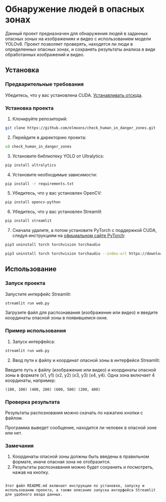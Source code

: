 # Обнаружение людей в опасных зонах

Данный проект предназначен для обнаружения людей в заданных опасных зоных на изображениях и видео с использованием модели YOLOv8. Проект позволяет проверять, находятся ли люди в определенных опасных зонах, и сохранять результаты анализа в виде обработанных изображений и видео.

## Установка

### Предварительные требования

Убедитесь, что у вас установлена CUDA. [Устанавливать отсюда](https://developer.nvidia.com/cuda-11-8-0-download-archive).

### Установка проекта

1. Клонируйте репозиторий:

```bash
git clone https://github.com/elmoons/check_human_in_danger_zones.git
```

2. Перейдите в директорию проекта:

```bash
cd check_human_in_danger_zones
```

3. Установите библиотеку YOLO от Ultralytics:

```bash
pip install ultralytics
```

4. Установите необходимые зависимости:

```bash
pip install -r requirements.txt
```

5. Убедитесь, что у вас установлен OpenCV:

```bash
pip install opencv-python
```

6. Убедитесь, что у вас установлен Streamlit

```bash
pip install streamlit
```
7. Сначала удалите, а потом установите PyTorch с поддержкой CUDA, следуя инструкциям на [официальном сайте PyTorch](https://pytorch.org/get-started/locally/):

```bash
pip3 uninstall torch torchvision torchaudio 
```

 ```bash
pip3 uninstall torch torchvision torchaudio --index-url https://download.pytorch.org/whl/cu118
```


## Использование

### Запуск проекта

Запустите интерфейс Streamlit:

```bash
streamlit run web.py
```

Загрузите файл для распознавания (изображение или видео) и введите координаты опасной зоны в появившемся окне.

### Пример использования

1. Запуск интерфейса:

```bash
streamlit run web.py
```

2. Ввод пути к файлу и координат опасной зоны в интерфейсе Streamlit:

Введите путь к файлу (изображение или видео) и координаты опасной зоны в формате (x1, y1) (x2, y2) (x3, y3) (x4, y4). Одна зона включает 4 координаты, например:

```plaintext
(100, 100) (400, 200) (600, 500) (200, 400)
```

### Проверка результата

Результаты распознования можно скачать по нажатию кнопки с файлом.

Программа выведет сообщение, находится ли человек в опасной зоне или нет.

### Замечания
1. Координаты опасной зоны должны быть введены в правильном формате, иначе опасная зона не отобразится.
2. Результаты распознавания можно будет сохранить и посмотреть, нажав на кнопку.

```

Этот файл README.md включает инструкции по установке, запуску и использованию проекта, а также описание запуска интерфейса Streamlit для удобного ввода данных.
